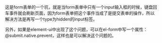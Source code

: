 这是form表单的一个坑，就是当form表单中只有一个input输入框的时候，键盘回车事件就会刷新页面，因为form表单把这个事件当成了是提交表单的操作，所以解决方法是再写一个type为hidden的input标签。



另外，如果是element-ui中出现了这个问题，可以在el-form中写一个属性：@submit.native.prevent，这样也是可以解决这个问题的。

